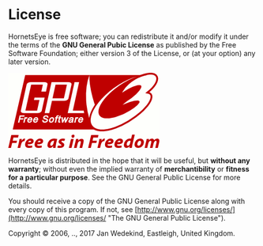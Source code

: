 License
=======

HornetsEye is free software; you can redistribute it and/or modify it under the terms of the **GNU General Pubic License** as published by the Free Software Foundation; either version 3 of the License, or (at your option) any later version.

![GPLv3 logo](images/gplv3.png)

HornetsEye is distributed in the hope that it will be useful, but **without any warranty**; without even the implied warranty of **merchantibility** or **fitness for a particular purpose**. See the GNU General Public License for more details.

You should receive a copy of the GNU General Public License along with every copy of this program. If not, see [http://www.gnu.org/licenses/](http://www.gnu.org/licenses/ "The GNU General Public License").

Copyright © 2006, .., 2017 Jan Wedekind, Eastleigh, United Kingdom.


